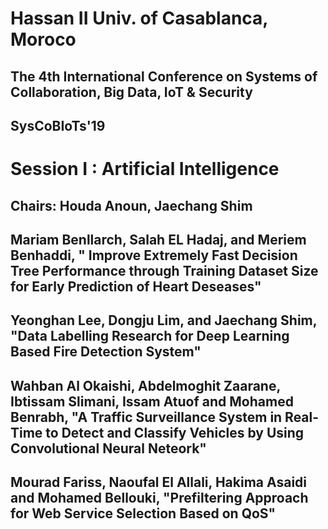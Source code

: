 # Hassan II Univ. of Casablanca, Moroco
## The 4th International Conference on Systems of Collaboration, Big Data, IoT & Security
## SysCoBIoTs'19

# Session I : Artificial Intelligence
## Chairs: Houda Anoun, Jaechang Shim

## Mariam Benllarch, Salah EL Hadaj, and Meriem Benhaddi, " Improve Extremely Fast Decision Tree Performance through Training Dataset Size for Early Prediction of Heart Deseases"

## Yeonghan Lee, Dongju Lim, and Jaechang Shim, "Data Labelling Research for Deep Learning Based Fire Detection System"

## Wahban Al Okaishi, Abdelmoghit Zaarane, Ibtissam Slimani, Issam Atuof and Mohamed Benrabh, "A Traffic Surveillance System in Real-Time to Detect and Classify Vehicles by Using Convolutional Neural Neteork"

## Mourad Fariss, Naoufal El Allali, Hakima Asaidi and Mohamed Bellouki, "Prefiltering Approach for Web Service Selection Based on QoS"
